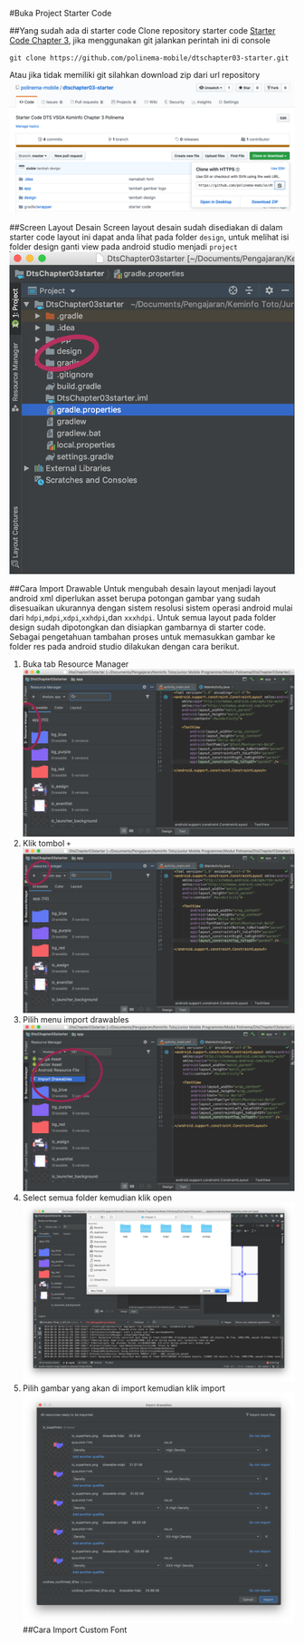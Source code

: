 #Buka Project Starter Code

##Yang sudah ada di starter code
Clone repository starter code [Starter Code Chapter 3](https://github.com/siubie/dtschapter03-starter), jika menggunakan git jalankan perintah ini di console
```
git clone https://github.com/polinema-mobile/dtschapter03-starter.git
```
Atau jika tidak memiliki git silahkan download zip dari url repository
![download zip github](images/03zipdl.png)

##Screen Layout Desain
Screen layout desain sudah disediakan di dalam starter code layout ini dapat anda lihat pada folder `design`, untuk melihat isi folder design ganti view pada android studio menjadi `project`
![folder design](images/03folderdesign2.png)

##Cara Import Drawable
Untuk mengubah desain layout menjadi layout android xml diperlukan asset berupa potongan gambar yang sudah disesuaikan ukurannya dengan sistem resolusi sistem operasi android mulai dari `hdpi`,`mdpi`,`xdpi`,`xxhdpi`,dan `xxxhdpi`. Untuk semua layout pada folder design sudah dipotongkan dan disiapkan gambarnya di starter code. Sebagai pengetahuan tambahan proses untuk memasukkan gambar ke folder res pada android studio dilakukan dengan cara berikut.

1. Buka tab Resource Manager 
![resource manager](images/03resourcemanager.png)
2. Klik tombol `+` 
![resource manager plus](images/03resourcemanagerplus.png)
3. Pilih menu import drawables
![import drawable](images/03imagedrawable.png)
4. Select semua folder kemudian klik open
![import](images/03importhdpo.png)
5. Pilih gambar yang akan di import kemudian klik import
![import again](images/03importhem.png)
##Cara Import Custom Font
